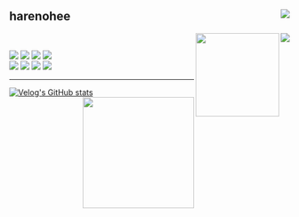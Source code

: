<div align="">
  
## harenohee <a href="https://velog.io/@harenohee"><img align="right" src="https://img.shields.io/badge/@harenohee-20C997?style=for-the-badge&logo=velog&logoColor=white"></a>
<img align="right" src="https://github-readme-stats.vercel.app/api/top-langs/?username=harenohee&theme=panda&show_icons=true"/>
 
<img align="right" width="150px" src="https://user-images.githubusercontent.com/82671414/228707455-7c840d03-7604-42c3-83b9-f6d032c09c6b.gif" /><br/>

<img src="https://img.shields.io/badge/react-61DAFB?style=flat&logo=react&logoColor=black"> <img src="https://img.shields.io/badge/Next.js-000000?style=flat&logo=next.js&logoColor=white"> <img src="https://img.shields.io/badge/Typescript-3178C6?style=flat&logo=typescript&logoColor=black"> <img src="https://img.shields.io/badge/javascript-F7DF1E?style=flat&logo=javascript&logoColor=black"><br/>
<img src="https://img.shields.io/badge/Tailwind CSS-06B6D4?style=flat&logo=tailwind css&logoColor=white"> <img src="https://img.shields.io/badge/styled-components-DB7093?style=flat&logo=styled-components&logoColor=black">
<img src="https://img.shields.io/badge/firebase-FFCA28?style=flat&logo=firebase&logoColor=white">
<img src="https://img.shields.io/badge/Vercel-000000?style=flat&logo=vercel&logoColor=white"><br/>
  
---
[![Velog's GitHub stats](https://velog-readme-stats.vercel.app/api?name=harenohee)](https://github.com/harenohee/velog-readme-stats)
<img align="right" width="200px" src="https://user-images.githubusercontent.com/82671414/228752973-b0f47d1b-37ac-432f-a6cd-5903be0a36fb.gif"/>

</div>
